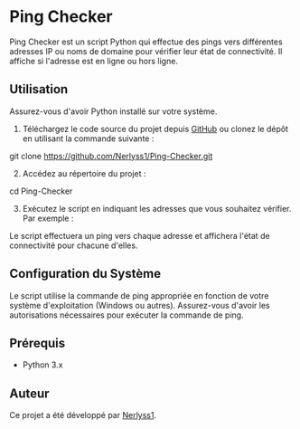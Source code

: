 # Ping Checker

Ping Checker est un script Python qui effectue des pings vers différentes adresses IP ou noms de domaine pour vérifier leur état de connectivité. Il affiche si l'adresse est en ligne ou hors ligne.

## Utilisation

Assurez-vous d'avoir Python installé sur votre système.

1. Téléchargez le code source du projet depuis [GitHub](https://github.com/Nerlyss1/Ping-Checker) ou clonez le dépôt en utilisant la commande suivante :

git clone https://github.com/Nerlyss1/Ping-Checker.git

2. Accédez au répertoire du projet :

cd Ping-Checker


3. Exécutez le script en indiquant les adresses que vous souhaitez vérifier. Par exemple :


Le script effectuera un ping vers chaque adresse et affichera l'état de connectivité pour chacune d'elles.

## Configuration du Système

Le script utilise la commande de ping appropriée en fonction de votre système d'exploitation (Windows ou autres). Assurez-vous d'avoir les autorisations nécessaires pour exécuter la commande de ping.

## Prérequis

- Python 3.x

## Auteur

Ce projet a été développé par [Nerlyss1](https://github.com/Nerlyss1).

